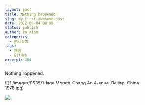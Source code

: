 ```yaml
---
layout: post
title: Nothing happened
slug: my-first-awesome-post
date: 2022-06-04 00:00
status: publish
author: Da_Xian
categories: 
  - 默认分类
tags: 
  - 博客
  - GitHub
excerpt: 404
---
```


Nothing happened.

![](./images/0535/1-Inge Morath. Chang An Avenue. Beijing. China. 1978.jpg)

![](./images/0535/2-1979年7月14日，无名画会展览就在北海的画舫斋.jpg)
